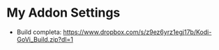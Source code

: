 # My Addon Settings

-  Build completa: https://www.dropbox.com/s/z9ez6yrz1egj17b/Kodi-GoVi_Build.zip?dl=1

